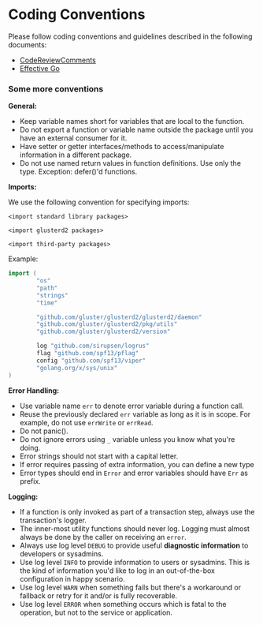 # Coding Conventions

Please follow coding conventions and guidelines described in the following documents:

* [CodeReviewComments](https://github.com/golang/go/wiki/CodeReviewComments)
* [Effective Go](https://golang.org/doc/effective_go.html)

### Some more conventions

**General:**
* Keep variable names short for variables that are local to the function.
* Do not export a function or variable name outside the package until you
  have an external consumer for it.
* Have setter or getter interfaces/methods to access/manipulate information in
  a different package.
* Do not use named return values in function definitions. Use only the type.
  Exception: defer()'d functions.

**Imports:**

We use the following convention for specifying imports:

```
<import standard library packages>

<import glusterd2 packages>

<import third-party packages>
```

Example:

```go
import (
        "os"
        "path"
        "strings"
        "time"

        "github.com/gluster/glusterd2/glusterd2/daemon"
        "github.com/gluster/glusterd2/pkg/utils"
        "github.com/gluster/glusterd2/version"

        log "github.com/sirupsen/logrus"
        flag "github.com/spf13/pflag"
        config "github.com/spf13/viper"
        "golang.org/x/sys/unix"
)
```

**Error Handling:**

* Use variable name `err` to denote error variable during a function call.
* Reuse the previously declared `err` variable as long as it is in scope.
  For example, do not use `errWrite` or `errRead`.
* Do not panic().
* Do not ignore errors using `_` variable unless you know what you're doing.
* Error strings should not start with a capital letter.
* If error requires passing of extra information, you can define a new type
* Error types should end in `Error` and error variables should have `Err` as
  prefix.

**Logging:**

* If a function is only invoked as part of a transaction step, always use the
  transaction's logger.
* The inner-most utility functions should never log. Logging must almost always
  be done by the caller on receiving an `error`.
* Always use log level `DEBUG` to provide useful **diagnostic information** to
  developers or sysadmins.
* Use log level `INFO` to provide information to users or sysadmins. This is the
  kind of information you'd like to log in an out-of-the-box configuration in
  happy scenario.
* Use log level `WARN` when something fails but there's a workaround or fallback
  or retry for it and/or is fully recoverable.
* Use log level `ERROR` when something occurs which is fatal to the operation,
  but not to the service or application.
